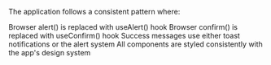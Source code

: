 The application follows a consistent pattern where:

Browser alert() is replaced with useAlert() hook
Browser confirm() is replaced with useConfirm() hook
Success messages use either toast notifications or the alert system
All components are styled consistently with the app's design system